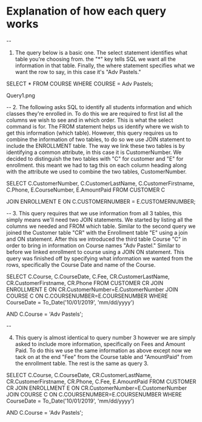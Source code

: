 # Explanation of how each query works
--
1. The query below is a basic one. The select statement identifies what table you're choosing from.
the "*" key tells SQL we want all the information in that table. Finally, the where statement specifies
what we want the row to say, in this case it's "Adv Pastels."

SELECT * FROM COURSE
WHERE COURSE = Adv Pastels;

Query1.png



--
2. The following asks SQL to identify all students information and which classes they're enrolled in.
To do this we are required to first list all the columns we wish to see and in which order. This is what 
the select command is for. The FROM statement helps us identify where we wish to get this information 
(which table). However, this query requires us to combine the information of two tables, to do so we use 
JOIN statement to include the ENROLLMENT table. The way we link these two tables is by identifying a 
common attribute, in this case it is CustomerNumber. We decided to distinguish the two tables with "C" for 
customer and "E" for enrollment. this meant we had to tag this on each column heading along with the attribute
we used to combine the two tables, CustomerNumber.

SELECT C.CustomerNumber, C.CustomerLastName, C.CustomerFirstname, C.Phone, E.CourseNumber, E.AmountPaid
FROM CUSTOMER C

JOIN ENROLLMENT E
ON C.CUSTOMERNUMBER = E.CUSTOMERNUMBER;

--
3. This query requires that we use information from all 3 tables, this simply means we'll need two 
JOIN statements. We started by listing all the columns we needed and FROM which table. Similar to the 
second query we joined the Customer table "CR" with the Enrollment table "E" using a join and ON
statement. After this we introduced the third table Course "C" in order to bring in information 
on Course names "Adv Pastel." Similar to before we linked enrollment to course using a JOIN ON statement.
This query was finished off by specifying what information we wanted from the rows, specifically
the Course Date and name of the Course.

SELECT C.Course, C.CourseDate, C.Fee, CR.CustomerLastName, CR.CustomerFirstname, CR.Phone
FROM CUSTOMER CR
JOIN ENROLLMENT E
ON CR.CustomerNumber=E.CustomerNumber
JOIN COURSE C
ON C.COURSENUMBER=E.COURSENUMBER
WHERE CourseDate = To_Date('10/01/2019', 'mm/dd/yyyy')

AND C.Course = 'Adv Pastels';

--

4. This query is almost identical to query number 3 however we are simply asked to include more information,
specifically on Fees and Amount Paid. To do this we use the same information as above except now we tack on at 
the end "Fee" from the Course table and "AmountPaid" from the enrollment table. The rest is the same as query 3.


SELECT C.Course, C.CourseDate, CR.CustomerLastName, CR.CustomerFirstname, CR.Phone, 
C.Fee, E.AmountPaid
FROM CUSTOMER CR
JOIN ENROLLMENT E
ON CR.CustomerNumber=E.CustomerNumber
JOIN COURSE C
ON C.COURSENUMBER=E.COURSENUMBER
WHERE CourseDate = To_Date('10/01/2019', 'mm/dd/yyyy')

AND C.Course = 'Adv Pastels';







